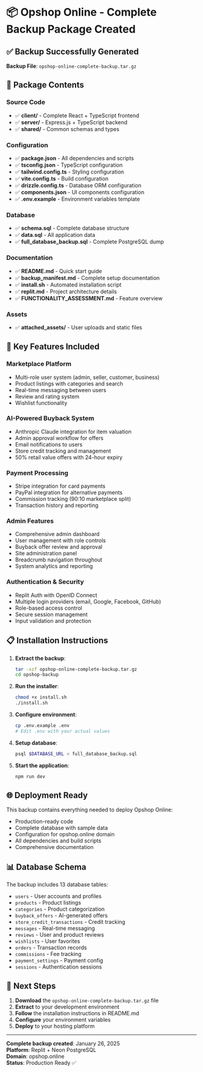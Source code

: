 # 📦 Opshop Online - Complete Backup Package Created

## ✅ Backup Successfully Generated

**Backup File**: `opshop-online-complete-backup.tar.gz`

## 📁 Package Contents

### Source Code
- ✅ **client/** - Complete React + TypeScript frontend
- ✅ **server/** - Express.js + TypeScript backend  
- ✅ **shared/** - Common schemas and types

### Configuration
- ✅ **package.json** - All dependencies and scripts
- ✅ **tsconfig.json** - TypeScript configuration
- ✅ **tailwind.config.ts** - Styling configuration
- ✅ **vite.config.ts** - Build configuration
- ✅ **drizzle.config.ts** - Database ORM configuration
- ✅ **components.json** - UI components configuration
- ✅ **.env.example** - Environment variables template

### Database
- ✅ **schema.sql** - Complete database structure
- ✅ **data.sql** - All application data
- ✅ **full_database_backup.sql** - Complete PostgreSQL dump

### Documentation
- ✅ **README.md** - Quick start guide
- ✅ **backup_manifest.md** - Complete setup documentation
- ✅ **install.sh** - Automated installation script
- ✅ **replit.md** - Project architecture details
- ✅ **FUNCTIONALITY_ASSESSMENT.md** - Feature overview

### Assets
- ✅ **attached_assets/** - User uploads and static files

## 🚀 Key Features Included

### Marketplace Platform
- Multi-role user system (admin, seller, customer, business)
- Product listings with categories and search
- Real-time messaging between users
- Review and rating system
- Wishlist functionality

### AI-Powered Buyback System
- Anthropic Claude integration for item valuation
- Admin approval workflow for offers
- Email notifications to users
- Store credit tracking and management
- 50% retail value offers with 24-hour expiry

### Payment Processing
- Stripe integration for card payments
- PayPal integration for alternative payments
- Commission tracking (90:10 marketplace split)
- Transaction history and reporting

### Admin Features
- Comprehensive admin dashboard
- User management with role controls
- Buyback offer review and approval
- Site administration panel
- Breadcrumb navigation throughout
- System analytics and reporting

### Authentication & Security
- Replit Auth with OpenID Connect
- Multiple login providers (email, Google, Facebook, GitHub)
- Role-based access control
- Secure session management
- Input validation and protection

## 📋 Installation Instructions

1. **Extract the backup**:
   ```bash
   tar -xzf opshop-online-complete-backup.tar.gz
   cd opshop-backup
   ```

2. **Run the installer**:
   ```bash
   chmod +x install.sh
   ./install.sh
   ```

3. **Configure environment**:
   ```bash
   cp .env.example .env
   # Edit .env with your actual values
   ```

4. **Setup database**:
   ```bash
   psql $DATABASE_URL < full_database_backup.sql
   ```

5. **Start the application**:
   ```bash
   npm run dev
   ```

## 🌐 Deployment Ready

This backup contains everything needed to deploy Opshop Online:
- Production-ready code
- Complete database with sample data
- Configuration for opshop.online domain
- All dependencies and build scripts
- Comprehensive documentation

## 📊 Database Schema

The backup includes 13 database tables:
- `users` - User accounts and profiles
- `products` - Product listings
- `categories` - Product categorization
- `buyback_offers` - AI-generated offers
- `store_credit_transactions` - Credit tracking
- `messages` - Real-time messaging
- `reviews` - User and product reviews
- `wishlists` - User favorites
- `orders` - Transaction records
- `commissions` - Fee tracking
- `payment_settings` - Payment config
- `sessions` - Authentication sessions

## 🎯 Next Steps

1. **Download** the `opshop-online-complete-backup.tar.gz` file
2. **Extract** to your development environment
3. **Follow** the installation instructions in README.md
4. **Configure** your environment variables
5. **Deploy** to your hosting platform

---

**Complete backup created**: January 26, 2025  
**Platform**: Replit + Neon PostgreSQL  
**Domain**: opshop.online  
**Status**: Production Ready ✅
